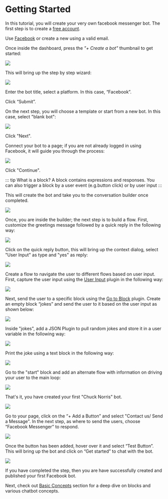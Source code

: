 # Getting Started

In this tutorial, you will create your very own facebook messenger bot. The first step is to create a [free account](https://dashboard.smartloop.ai). 

Use [Facebook](https://www.facebook.com/) or create a new using a valid email.

Once inside the dashboard, press the *"+ Create a bot"* thumbnail to get started:

![](./dashboard.smartloop.ai_.png)

This will bring up the step by step wizard:

![](./dashboard.smartloop.ai_bots_new.png)

Enter the bot title, select a platform. In this case, “Facebook”.  

Click “Submit”.

On the next step, you will choose a template or start from a new bot. In this case, select "blank bot":

![](./dashboard.smartloop.ai_bots_new_template.png)


Click "Next".

Connect your bot to a page; if you are not already logged in using Facebook, it will guide you through the process:

![](./dashboard.smartloop.ai_bots_new_channel.png)


Click "Continue".


::: tip What is a block?
A block contains expressions and responses. You can also trigger a block by a user event (e.g.button click) or by user input 
:::

This will create the bot and take you to the conversation builder once completed.

![](./conversation-builder.png)

Once, you are inside the builder; the next step is to build a flow. First, customize the greetings message followed by a quick reply in the following way:

![](./getting-started-1.png)


Click on the quick reply button, this will bring up the context dialog, select "User Input" as type and "yes" as reply:

![](./getting-started-user-input-dialog.png)

Create a flow to navigate the user to different flows based on user input. First, capture the user input using the [User Input](capturing-user-input.html) plugin in the following way:

![](./getting-started-user-input.png)

Next, send the user to a specific block using the [Go to Block](redirect-using-go-to.html) plugin. Create an empty block “jokes” and send the user to it based on the user input as shown below:

![](./getting-started-go-to-block.png)

Inside "jokes", add a JSON Plugin to pull random jokes and store it in a user variable in the following way:

![](./getting-started-json-api.png)

Print the joke using a text block in the following way:

![](./getting-started-json-api-result.png)


Go to the "start" block and add an alternate flow with information on driving your user to the main loop:

![](./getting-started-alternate-main.png)


That's it, you have created your first "Chuck Norris" bot.


![](./dash-jokes.png) 


Go to your page, click on the “+ Add a Button” and select "Contact us/ Send a Message". In the next step, as where to send the users, choose “Facebook Messenger” to respond.

![](./getting-started-page.png)

Once the button has been added, hover over it and select “Test Button”. This will bring up the bot and click on “Get started” to chat with the bot.

![](./getting-started-fb-test.png)

If you have completed the step, then you are have successfully created and published your first Facebook bot. 


Next,  check out [Basic Concepts](basic-concepts.html) section for a deep dive on blocks and various chatbot concepts. 

